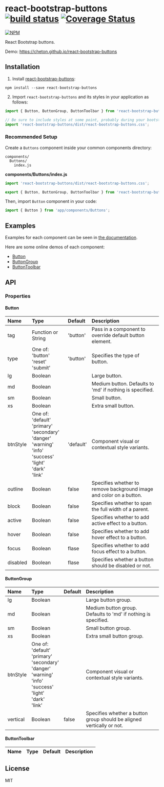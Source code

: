 # react-bootstrap-buttons [![build status](https://travis-ci.org/cheton/react-bootstrap-buttons.svg?branch=master)](https://travis-ci.org/cheton/react-bootstrap-buttons) [![Coverage Status](https://coveralls.io/repos/github/cheton/react-bootstrap-buttons/badge.svg?branch=master)](https://coveralls.io/github/cheton/react-bootstrap-buttons?branch=master)

[![NPM](https://nodei.co/npm/react-bootstrap-buttons.png?downloads=true&stars=true)](https://nodei.co/npm/react-bootstrap-buttons/)

React Bootstrap buttons.

Demo: https://cheton.github.io/react-bootstrap-buttons

## Installation

1. Install [react-bootstrap-buttons](https://github.com/cheton/react-bootstrap-buttons):

  ```
  npm install --save react-bootstrap-buttons
  ```

2. Import `react-bootstrap-buttons` and its styles in your application as follows:

  ```js
  import { Button, ButtonGroup, ButtonToolbar } from 'react-bootstrap-buttons';

  // Be sure to include styles at some point, probably during your bootstraping
  import 'react-bootstrap-buttons/dist/react-bootstrap-buttons.css';
  ```

### Recommended Setup

Create a `Buttons` component inside your common components directory:
```
components/
  Buttons/
    index.js
```

**components/Buttons/index.js**
```js
import 'react-bootstrap-buttons/dist/react-bootstrap-buttons.css';

export { Button, ButtonGroup, ButtonToolbar } from 'react-bootstrap-buttons';
```

Then, import `Button` component in your code:
```js
import { Button } from 'app/components/Buttons';
```

## Examples

Examples for each component can be seen in [the documentation](examples).

Here are some online demos of each component:
* [Button](https://cheton.github.io/react-bootstrap-buttons/#button)
* [ButtonGroup](https://cheton.github.io/react-bootstrap-buttons/#buttongroup)
* [ButtonToolbar](https://cheton.github.io/react-bootstrap-buttons/#buttontoolbar)

## API

### Properties

#### Button

Name | Type | Default | Description 
:--- | :--- | :------ | :----------
tag | Function or String | 'button' | Pass in a component to override default button element.
type | One of:<br/>'button'<br/>'reset'<br/>'submit' | 'button' | Specifies the type of button.
lg | Boolean | | Large button.
md | Boolean | | Medium button. Defaults to 'md' if nothing is specified.
sm | Boolean | | Small button.
xs | Boolean | | Extra small button.
btnStyle | One of:<br/>'default'<br/>'primary'<br/>'secondary'<br/>'danger'<br/>'warning'<br/>'info'<br/>'success'<br/>'light'<br/>'dark'<br/>'link'<br/> | 'default' | Component visual or contextual style variants.
outline | Boolean | false | Specifies whether to remove background image and color on a button.
block | Boolean | false | Specifies whether to span the full width of a parent.
active | Boolean | false | Specifies whether to add active effect to a button.
hover | Boolean | false | Specifies whether to add hover effect to a button.
focus | Boolean | flase | Specifies whether to add focus effect to a button.
disabled | Boolean | flase | Specifies whether a button should be disabled or not.

#### ButtonGroup

Name | Type | Default | Description 
:--- | :--- | :------ | :----------
lg | Boolean | | Large button group.
md | Boolean | | Medium button group. Defaults to 'md' if nothing is specified.
sm | Boolean | | Small button group.
xs | Boolean | | Extra small button group.
btnStyle | One of:<br/>'default'<br/>'primary'<br/>'secondary'<br/>'danger'<br/>'warning'<br/>'info'<br/>'success'<br/>'light'<br/>'dark'<br/>'link'<br/> | | Component visual or contextual style variants.
vertical | Boolean | false | Specifies whether a button group should be aligned vertically or not.

#### ButtonToolbar

Name | Type | Default | Description 
:--- | :--- | :------ | :----------

## License

MIT
